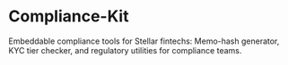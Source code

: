 # Compliance-Kit
Embeddable compliance tools for Stellar fintechs: Memo-hash generator, KYC tier checker, and regulatory utilities for compliance teams.